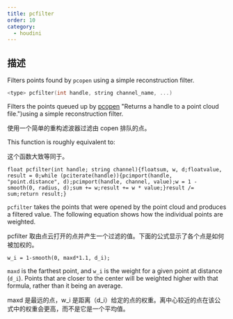 ```yaml
---
title: pcfilter
order: 10
category:
  - houdini
---
```

    
## 描述

Filters points found by `pcopen` using a simple reconstruction filter.

```c
<type> pcfilter(int handle, string channel_name, ...)
```

Filters the points queued up by [pcopen](pcopen.html) "Returns a handle to a
point cloud file.")using a simple reconstruction filter.

使用一个简单的重构滤波器过滤由 copen 排队的点。

This function is roughly equivalent to:

这个函数大致等同于。

    float pcfilter(int handle; string channel){floatsum, w, d;floatvalue, result = 0;while (pciterate(handle)){pcimport(handle, "point.distance", d);pcimport(handle, channel, value);w = 1 - smooth(0, radius, d);sum += w;result += w * value;}result /= sum;return result;}

`pcfilter` takes the points that were opened by the point cloud and produces a
filtered value. The following equation shows how the individual points are
weighted.

pcfilter 取由点云打开的点并产生一个过滤的值。下面的公式显示了各个点是如何被加权的。

    w_i = 1-smooth(0, maxd*1.1, d_i);

`maxd` is the farthest point, and `w_i` is the weight for a given point at
distance (`d_i`). Points that are closer to the center will be weighted higher
with that formula, rather than it being an average.

maxd 是最远的点，w_i 是距离（d_i）给定的点的权重。离中心较近的点在该公式中的权重会更高，而不是它是一个平均值。
